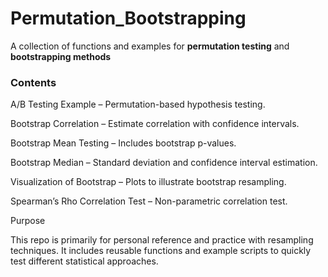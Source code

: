 # Permutation_Bootstrapping

A collection of functions and examples for **permutation testing** and **bootstrapping methods**

### Contents

A/B Testing Example – Permutation-based hypothesis testing.

Bootstrap Correlation – Estimate correlation with confidence intervals.

Bootstrap Mean Testing – Includes bootstrap p-values.

Bootstrap Median – Standard deviation and confidence interval estimation.

Visualization of Bootstrap – Plots to illustrate bootstrap resampling.

Spearman’s Rho Correlation Test – Non-parametric correlation test.

Purpose

This repo is primarily for personal reference and practice with resampling techniques. It includes reusable functions and example scripts to quickly test different statistical approaches.

